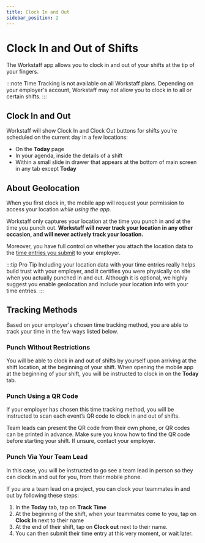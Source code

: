 ```yaml
---
title: Clock In and Out
sidebar_position: 2
---
```


# Clock In and Out of Shifts

The Workstaff app allows you to clock in and out of your shifts at the tip of your fingers.

:::note
Time Tracking is not available on all Workstaff plans. Depending on your employer's account, Workstaff may not allow
you to clock in to all or certain shifts.
:::

## Clock In and Out

Workstaff will show Clock In and Clock Out buttons for shifts you're scheduled on the current day in a few locations:

- On the **Today** page
- In your agenda, inside the details of a shift
- Within a small slide in drawer that appears at the bottom of main screen in any tab except **Today**

## About Geolocation 

When you first clock in, the mobile app will request your permission to access your location *while using the app*.

Workstaff only captures your location at the time you punch in and at the time you punch out. **Workstaff will never 
track your location in any other occasion, and will never actively track your location.**

Moreover, you have full control on whether you attach the location data to the 
[time entries you submit](./report-your-time.md) to your employer.

:::tip Pro Tip
Including your location data with your time entries really helps build trust with your employer, and it certifies you were
physically on site when you actually punched in and out. Although it is optional,
we highly suggest you enable geolocation and include your location info with your time entries.
:::

## Tracking Methods

Based on your employer's chosen time tracking method, you are able to track your time in the few ways listed below.

### Punch Without Restrictions
You will be able to clock in and out of shifts by yourself upon arriving at the shift location, at the beginning of your shift. 
When opening the mobile app at the beginning of your shift, you will be instructed to clock in on the **Today** tab.

### Punch Using a QR Code 

If your employer has chosen this time tracking method, you will be instructed to scan each event’s QR code to clock in 
and out of shifts.

Team leads can present the QR code from their own phone, or QR codes can be printed in advance. Make sure 
you know how to find the QR code before starting your shift. If unsure, contact your employer.

### Punch Via Your Team Lead

In this case, you will be instructed to go see a team lead in person so they can clock in and out for you, from their mobile phone. 

If you are a team lead on a project, you can clock your teammates in and out by following these steps: 
1. In the **Today** tab, tap on **Track Time** 
2. At the beginning of the shift, when your teammates come to you, tap on **Clock In** next to their name
3. At the end of their shift, tap on **Clock out** next to their name.
4. You can then submit their time entry at this very moment, or wait later.
